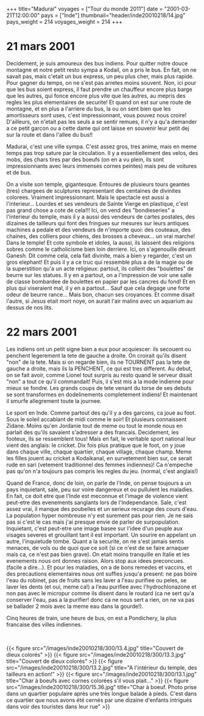 +++
title="Madurai"
voyages = ["Tour du monde 2011"]
date = "2001-03-21T12:00:00"
pays = ["Inde"]
thumbnail="header/inde20010218/14.jpg"
pays_weight = 214
voyages_weight = 214
+++
# 21 mars 2001

Decidement, je suis amoureux des bus indiens. Pour quitter notre douce montagne 
et notre petit resto sympa a Kodail, on a pris le bus. En fait, on ne savait 
pas, mais c'etait un bus express, un peu plus cher, mais plus rapide. Pour gagner 
du temps, on ne s'est pas arretes moins souvent. Non, ici pour que les bus soient 
express, il faut prendre un chauffeur encore plus barge que les autres, qui 
fonce encore plus vite que les autres, au mepris des regles les plus elementaires 
de securite! Et quand on est sur une route de montagne, et en plus a l'arriere 
du bus, la ou on sent bien que les amortisseurs sont uses, c'est impressionnant, 
vous pouvez nous croire! D'ailleurs, on n'etait pas les seuls a se sentir remues, 
il n'y a qu'a demander a ce petit garcon ou a cette dame qui ont laisse en souvenir 
leur petit dej sur la route et dans l'allee du bus!!

Madurai, c'est une ville sympa. C'est assez gros, tres anime, mais en meme 
temps pas trop sature par la circulation. Il y a essentiellement des velos, 
des mobs, des chars tires par des boeufs (on en a vu plein, ils sont impressionnants 
avec leurs immenses cornes peintes) mais peu de voitures et de bus.

On a visite son temple, gigantesque. Entoures de plusieurs tours geantes (tres) 
chargees de sculptures representant des centaines de divinites colorees. Vraiment 
impressionnant. Mais le spectacle est aussi a l'interieur... Lourdes et ses 
vendeurs de Sainte Vierge en plastique, c'est pas grand chose a cote de cela!!! 
Ici, on vend des "bondieseries" a l'interieur du temple, mais il y a aussi des 
vendeurs de cartes postales, des dizaines de tailleurs qui font des fringues 
sur mesures sur leurs antiques machines a pedale et des vendeurs de n'importe 
quoi: des couteaux, des chaines, des colliers pour chiens, des brosses a cheveux... 
un vrai marche! Dans le temple! Et cote symbole et idoles, la aussi, ils laissent 
des religions sobres comme le catholicisme bien loin derriere. Ici, on s'agenouille 
devant Ganesh. Dit comme cela, cela fait divinite, mais a bien y regarder, c'est 
un gros elephant! Et puis il y a ce truc qui ressemble plus a de la magie ou 
de la superstition qu'a un acte religieux: partout, ils collent des "boulettes" 
de beurre sur les statues. Il y en a partout, on a l'impression de voir une 
salle de classe bombardee de boulettes en papier par les cancres du fond! Et 
en plus qui viseraient mal, il y en a partout... Sauf que cela degage une forte 
odeur de beurre rance... Mais bon, chacun ses croyances. Et comme disait l'autre, 
si Jesus etait mort noye, on aurait l'air malins avec un aquarium au dessus 
de nos lits.

# 22 mars 2001

Les indiens ont un petit signe bien a eux pour acquiescer: ils secouent ou 
penchent legerement la tete de gauche a droite. On croirait qu'ils disent "non" 
de la tete. Mais si on regarde bien, ils ne TOURNENT pas la tete de gauche a 
droite, mais ils la PENCHENT, ce qui est tres different. Au debut, on se fait 
avoir, comme Lionel tout surpris au resto quand le serveur disait "non" a tout 
ce qu'il commandait! Puis, il s'est mis a la mode indienne pour mieux se fondre. 
Les grands coups de tete venant du torse de ses debuts se sont transformes en 
dodelinements completement indiens! Et maintenant il smurfe allegrement toute 
la journee.

Le sport en Inde. Comme partout des qu'il y a des garcons, ca joue au foot. 
Sous le soleil accablant de midi comme le soir! Et plusieurs connaissent Zidane. 
Moins qu'en Jordanie tout de meme ou tout le monde nous en parlait des qu'ils 
savaient s'adresser a des francais. Decidement, les footeux, ils se ressemblent 
tous! Mais en fait, le veritable sport national leur vient des anglais: le cricket. 
Dix fois plus pratique que le foot, on y joue dans chaque ville, chaque quartier, 
chaque village, chaque champ. Meme les filles jouent au cricket a Kodaikanal, 
en survetement bien sur, ce serait rude en sari (vetement traditionnel des femmes 
indiennes)! Ca n'empeche pas qu'on n'a toujours pas compris les regles du jeu. 
(normal, c'est anglais!) 

Quand de France, donc de loin, on parle de l'Inde, on pense toujours a un pays 
inquietant, sale, peu sur voire dangereux et ou pullulent les maladies. En fait, 
ce doit etre que l'Inde est meconnue et l'image de violence vient peut-etre 
des evenements sanglants lors de l'Independance. Sale, c'est assez vrai, il 
manque des poubelles et un serieux recurage des cours d'eau. La population hyper 
nombreuse n'y est surement pas pour rien. Je ne sais pas si c'est le cas mais 
j'ai presque envie de parler de surpopulation. Inquietant, c'est peut-etre une 
image basee sur l'idee d'un peuple aux visages severes et grouillant tant il 
est important. Un sourire en appelant un autre, l'inquietude tombe. Quant a 
la securite, on ne s'est jamais sentis menaces, de vols ou de quoi que ce soit 
(si ce n'est de se faire arnaquer mais ca, ce n'est pas bien grave). On etait 
moins tranquille en Italie et les evenements nous ont donnes raison. Alors stop 
aux idees preconcues. (facile a dire...). Et pour les maladies, on a de bons 
remedes et vaccins, et des precautions elementaires nous ont suffies jusqu'a 
present: ne pas boire l'eau du robinet, pas de fruits sans les laver a l'eau 
purifiee ou peles, se laver les dents (et oui, meme ca!) a l'eau purifiee avec 
l'hydrochlonazone et non pas avec le micropur comme ils disent dans le routard 
(ca ne sert qu'a conserver l'eau, pas a la purifier! donc ca ne nous sert a 
rien, on ne va pas se ballader 2 mois avec la meme eau dans la gourde!). 

Cinq heures de train, une heure de bus, on est a Pondichery, la plus francaise 
des villes indiennes.

&nbsp;


<div id="TOTO">{{< figure src="/images/inde20010218/300/13.4.jpg" title="Couvert de dieux colorés" >}}
{{< figure src="/images/inde20010218/300/13.3.jpg" title="Couvert de dieux colorés" >}}
{{< figure src="/images/inde20010218/300/13.2.jpg" title="A l'intérieur du temple, des tailleurs en action!" >}}
{{< figure src="/images/inde20010218/300/13.1.jpg" title="Char à boeufs avec cornes colorées s'il vous plait..." >}}
{{< figure src="/images/inde20010218/300/15.36.jpg" title="Char à boeuf. Photo prise dans un quartier populaire après une très longue balade à pieds. C'est dans ce quartier que nous avons été cernés par une dizaine d'enfants intrigués dans voir des touristes dans leur rue" >}}
</DIV>

